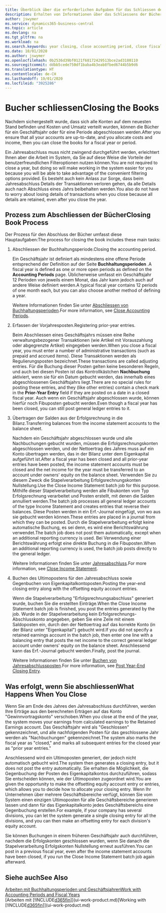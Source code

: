 ```yaml
---
title: Überblick über die erforderlichen Aufgaben für das Schliessen der Bücher| Microsoft Docs
description: Erhalten von Informationen über das Schliessens der Bücher für ein Geschäftsjahr oder für eine Periode, und was passiert, nachdem Sie das Jahr abgeschlossen haben.
author: jswymer
ms.service: dynamics365-business-central
ms.topic: article
ms.devlang: na
ms.tgt_pltfrm: na
ms.workload: na
ms.search.keywords: year closing, close accounting period, close fiscal year, bank account detailed trial balance
ms.date: 10/01/2020
ms.author: jswymer
ms.openlocfilehash: 0b2536d39bf0121f68172429513bce2ad3180110
ms.sourcegitcommit: ddbb5cede750df1baba4b3eab8fbed6744b5b9d6
ms.translationtype: HT
ms.contentlocale: de-CH
ms.lasthandoff: 10/01/2020
ms.locfileid: "3925286"
---
```

# <a name="closing-the-books"></a><span data-ttu-id="f990b-103">Bucher schliessen</span><span class="sxs-lookup"><span data-stu-id="f990b-103">Closing the Books</span></span>
<span data-ttu-id="f990b-104">Nachdem sichergestellt wurde, dass sich alle Konten auf dem neuesten Stand befinden und Kosten und Umsatz verteilt wurden, können die Bücher für ein Geschäftsjahr oder für eine Periode abgeschlossen werden.</span><span class="sxs-lookup"><span data-stu-id="f990b-104">After you ensure that all your accounts are up-to-date, and you allocate costs and income, then you can close the books for a fiscal year or period.</span></span>

<span data-ttu-id="f990b-105">Ein Jahresabschluss muss nicht zwingend durchgeführt werden, erleichtert Ihnen aber die Arbeit im System, da Sie auf diese Weise die Vorteile der benutzerfreundlichen Filteroptionen nutzen können.</span><span class="sxs-lookup"><span data-stu-id="f990b-105">You are not required to close a year, but doing so will make working in the system easier for you because you will be able to take advantage of the convenient filtering options provided.</span></span> <span data-ttu-id="f990b-106">Es besteht auch kein Anlass zur Sorge, dass beim Jahresabschluss Details der Transaktionen verloren gehen, da alle Details auch nach Abschluss eines Jahrs beibehalten werden.</span><span class="sxs-lookup"><span data-stu-id="f990b-106">You also do not have to worry about losing details of transactions when you close because all details are retained, even after you close the year.</span></span>

## <a name="closing-book-process"></a><span data-ttu-id="f990b-107">Prozess zum Abschliessen der Bücher</span><span class="sxs-lookup"><span data-stu-id="f990b-107">Closing Book Process</span></span>
<span data-ttu-id="f990b-108">Der Prozess für den Abschluss der Bücher umfasst diese Hauptaufgaben:</span><span class="sxs-lookup"><span data-stu-id="f990b-108">The process for closing the book includes these main tasks:</span></span>

1. <span data-ttu-id="f990b-109">Abschliessen der Buchhaltungsperiode.</span><span class="sxs-lookup"><span data-stu-id="f990b-109">Closing the accounting period.</span></span>

    <span data-ttu-id="f990b-110">Ein Geschäftsjahr ist definiert als mindestens eine offene Periode entsprechend der Definition auf der Seite **Buchhaltungsperioden** .</span><span class="sxs-lookup"><span data-stu-id="f990b-110">A fiscal year is defined as one or more open periods as defined on the **Accounting Periods** page.</span></span> <span data-ttu-id="f990b-111">Üblicherweise umfasst ein Geschäftsjahr 12 Perioden von jeweils einem Monat, das Jahr kann jedoch auch auf andere Weise definiert werden.</span><span class="sxs-lookup"><span data-stu-id="f990b-111">A typical fiscal year contains 12 periods of one month each, but you can also choose another method of defining a year.</span></span>

    <span data-ttu-id="f990b-112">Weitere Informationen finden Sie unter [Abschliessen von Buchhaltungsperioden](year-close-account-periods.md).</span><span class="sxs-lookup"><span data-stu-id="f990b-112">For more information, see [Close Accounting Periods](year-close-account-periods.md).</span></span>
2. <span data-ttu-id="f990b-113">Erfassen der Vorjahresposten.</span><span class="sxs-lookup"><span data-stu-id="f990b-113">Registering prior-year entries.</span></span>

    <span data-ttu-id="f990b-114">Beim Abschliessen eines Geschäftsjahrs müssen eine Reihe verwaltungsbezogener Transaktionen (wie Artikel mit Vorauszahlung oder abgegrenzte Artikel) eingegeben werden.</span><span class="sxs-lookup"><span data-stu-id="f990b-114">When you close a fiscal year, you must enter a number of administrative transactions (such as prepaid and accrued items).</span></span> <span data-ttu-id="f990b-115">Diese Transaktionen werden als Regulierungsposten bezeichnet.</span><span class="sxs-lookup"><span data-stu-id="f990b-115">These transactions are called adjusting entries.</span></span> <span data-ttu-id="f990b-116">Für die Buchung dieser Posten gelten keine besonderen Regeln, und auch bei diesen Posten ist das Kontrollkästchen **Nachbuchung** aktiviert, wenn sie für ein Datum gebucht werden, das innerhalb eines abgeschlossenen Geschäftsjahrs liegt.</span><span class="sxs-lookup"><span data-stu-id="f990b-116">There are no special rules for posting these entries, and they (like other entries) contain a check mark in the **Prior-Year Entry** field if they are posted on a date in a closed fiscal year.</span></span> <span data-ttu-id="f990b-117">Auch wenn ein Geschäftsjahr abgeschlossen wurde, können hierfür noch Fibuposten gebucht werden.</span><span class="sxs-lookup"><span data-stu-id="f990b-117">Even though a fiscal year has been closed, you can still post general ledger entries to it.</span></span>
3. <span data-ttu-id="f990b-118">Übertragen der Salden aus der Erfolgsrechnung in die Bilanz.</span><span class="sxs-lookup"><span data-stu-id="f990b-118">Transferring balances from the income statement accounts to the balance sheet.</span></span>

    <span data-ttu-id="f990b-119">Nachdem ein Geschäftsjahr abgeschlossen wurde und alle Nachbuchungen gebucht wurden, müssen die Erfolgsrechnungskonten abgeschlossen werden, und der Nettoertrag des Jahres muss auf ein Konto übertragen werden, das in der Bilanz unter dem Eigenkapital aufgeführt ist.</span><span class="sxs-lookup"><span data-stu-id="f990b-119">After a fiscal year has been closed and all prior-year entries have been posted, the income statement accounts must be closed and the net income for the year must be transferred to an account under owners' equity on the balance sheet.</span></span> <span data-ttu-id="f990b-120">Verwenden Sie zu diesem Zweck die Stapelverarbeitung Erfolgsrechnungskonten Nullstellung.</span><span class="sxs-lookup"><span data-stu-id="f990b-120">Use the Close Income Statement batch job for this purpose.</span></span> <span data-ttu-id="f990b-121">Mithilfe dieser Stapelverarbeitung werden alle Fibukonten vom Typ Erfolgsrechnung verarbeitet und Posten erstellt, mit denen die Salden annulliert werden.</span><span class="sxs-lookup"><span data-stu-id="f990b-121">The batch job processes all general ledger accounts of the type Income Statement and creates entries that reverse their balances.</span></span> <span data-ttu-id="f990b-122">Diese Posten werden in ein Erf.-Journal eingefügt, von wo aus sie gebucht werden können.</span><span class="sxs-lookup"><span data-stu-id="f990b-122">These entries are placed in a journal from which they can be posted.</span></span> <span data-ttu-id="f990b-123">Durch die Stapelverarbeitung erfolgt keine automatische Buchung, es sei denn, es wird eine Berichtswährung verwendet.</span><span class="sxs-lookup"><span data-stu-id="f990b-123">The batch job does not post them automatically, except when an additional reporting currency is used.</span></span> <span data-ttu-id="f990b-124">Bei Verwendung einer Berichtswährung erfolgt eine direkte Buchung in die Fibuposten.</span><span class="sxs-lookup"><span data-stu-id="f990b-124">When an additional reporting currency is used, the batch job posts directly to the general ledger.</span></span>

    <span data-ttu-id="f990b-125">Weitere Informationen finden Sie unter [Jahresabschluss](year-close-income-statement.md).</span><span class="sxs-lookup"><span data-stu-id="f990b-125">For more information, see [Close Income Statement](year-close-income-statement.md).</span></span>
4. <span data-ttu-id="f990b-126">Buchen des Ultimopostens für den Jahresabschluss sowie Gegenbuchen von Eigenkapitalkontoposten.</span><span class="sxs-lookup"><span data-stu-id="f990b-126">Posting the year-end closing entry along with the offsetting equity account entries.</span></span>

    <span data-ttu-id="f990b-127">Wenn die Stapelverarbeitung "Erfolgsrechnungsabschluss" generiert wurde, buchen Sie die erstellten Einträge.</span><span class="sxs-lookup"><span data-stu-id="f990b-127">When the Close Income Statement batch job is finished, you post the entries generated by the job.</span></span> <span data-ttu-id="f990b-128">Wurde in der Stapelverarbeitung kein Erfolgsrechnungs-Abschlusskonto angegeben, geben Sie eine Zeile mit einem Saldoposten ein, durch den der Nettoertrag auf das korrekte Konto (in der Bilanz unter "Eigenkapital") gebucht wird.</span><span class="sxs-lookup"><span data-stu-id="f990b-128">If you did not specify a retained earnings account in the batch job, then enter one line with a balancing entry that posts the net income to the correct general ledger account under owners' equity on the balance sheet.</span></span> <span data-ttu-id="f990b-129">Anschliessend kann das Erf.-Journal gebucht werden.</span><span class="sxs-lookup"><span data-stu-id="f990b-129">Finally, post the journal.</span></span>

    <span data-ttu-id="f990b-130">Weitere Informationen finden Sie unter [Buchen von Jahresabschlussposten](year-how-post-year-end-close-entry.md).</span><span class="sxs-lookup"><span data-stu-id="f990b-130">For more information, see [Post Year-End Closing Entry](year-how-post-year-end-close-entry.md).</span></span>

## <a name="what-happens-when-you-close"></a><span data-ttu-id="f990b-131">Was erfolgt, wenn Sie abschliessen</span><span class="sxs-lookup"><span data-stu-id="f990b-131">What Happens When You Close</span></span>
<span data-ttu-id="f990b-132">Wenn Sie am Ende des Jahres den Jahresabschluss durchführen, werden Ihre Erträge aus den berechneten Erträgen auf das Konto "Gewinnvortragskonto" verschoben.</span><span class="sxs-lookup"><span data-stu-id="f990b-132">When you close at the end of the year, the system moves your earnings from calculated earnings to the Retained Earnings account.</span></span> <span data-ttu-id="f990b-133">Das Geschäftsjahr wird als "Geschlossen" gekennzeichnet, und alle nachfolgenden Posten für das geschlossene Jahr werden als "Nachbuchungen" gekennzeichnet.</span><span class="sxs-lookup"><span data-stu-id="f990b-133">The system also marks the fiscal year as "closed," and marks all subsequent entries for the closed year as "prior year entries."</span></span>

<span data-ttu-id="f990b-134">Anschliessend wird ein Ultimoposten generiert, der jedoch nicht automatisch gebucht wird.</span><span class="sxs-lookup"><span data-stu-id="f990b-134">The system then generates a closing entry, but it does not post the entry automatically.</span></span> <span data-ttu-id="f990b-135">Sie erhalten die Möglichkeit, die Gegenbuchung der Posten des Eigenkapitalkontos durchzuführen, sodass Sie entscheiden können, wie der Ultimoposten zugeordnet wird.</span><span class="sxs-lookup"><span data-stu-id="f990b-135">You are given the opportunity to make the offsetting equity account entry or entries, which allows you to decide how to allocate your closing entry.</span></span> <span data-ttu-id="f990b-136">Wenn Ihr Unternehmen über mehrere Geschäftsbereiche verfügt, können Sie vom System einen einzigen Ultimoposten für alle Geschäftsbereiche generieren lassen und dann für das Eigenkapitalkonto jedes Geschäftsbereichs eine Gegenbuchung erstellen.</span><span class="sxs-lookup"><span data-stu-id="f990b-136">For example, if your company has several divisions, you can let the system generate a single closing entry for all the divisions, and you can then make an offsetting entry for each division's equity account.</span></span>

<span data-ttu-id="f990b-137">Sie können Buchungen in einem früheren Geschäftsjahr auch durchführen, nachdem die Erfolgskonten geschlossen wurden, wenn Sie danach die Stapelverarbeitung Erfolgskonten Nullstellung erneut ausführen.</span><span class="sxs-lookup"><span data-stu-id="f990b-137">You can post in a previous fiscal year, even after the income statement accounts have been closed, if you run the Close Income Statement batch job again afterward.</span></span>

## <a name="see-also"></a><span data-ttu-id="f990b-138">Siehe auch</span><span class="sxs-lookup"><span data-stu-id="f990b-138">See Also</span></span>

[<span data-ttu-id="f990b-139">Arbeiten mit Buchhaltungsperioden und Geschäftsjahren</span><span class="sxs-lookup"><span data-stu-id="f990b-139">Work with Accounting Periods and Fiscal Years</span></span>](finance-accounting-periods-and-fiscal-years.md)  
<span data-ttu-id="f990b-140">[Arbeiten mit [!INCLUDE[d365fin](includes/d365fin_md.md)]](ui-work-product.md)</span><span class="sxs-lookup"><span data-stu-id="f990b-140">[Working with [!INCLUDE[d365fin](includes/d365fin_md.md)]](ui-work-product.md)</span></span>
